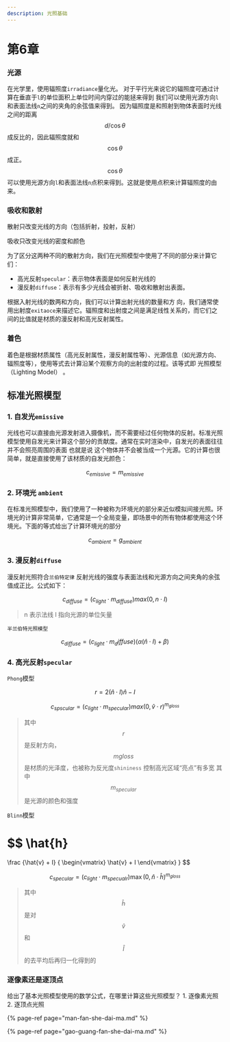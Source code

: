 ```yaml
---
description: 光照基础
---
```


# 第6章

### 光源

在光学里，使用辐照度`irradiance`量化光。 对于平行光来说它的辐照度可通过计算在垂直于`l`的单位面积上单位时间内穿过的能拯来得到 我们可以使用光源方向`l`和表面法线`n`之间的夹角的余弦值来得到。 因为辐照度是和照射到物体表面时光线之间的距离$$d/\cos\theta$$成反比的，因此辐照度就和$$\cos\theta$$成正。$$\cos\theta$$可以使用光源方向`l`和表面法线`n`点积来得到。这就是使用点积来计算辐照度的由来。

### 吸收和散射

散射只改变光线的方向（包括折射，投射，反射）

吸收只改变光线的密度和颜色

为了区分这两种不同的散射方向，我们在光照模型中使用了不同的部分来计算它们：

* 高光反射`specular`：表示物体表面是如何反射光线的
* 漫反射`diffuse`：表示有多少光线会被折射、吸收和散射出表面。

根据入射光线的数两和方向，我们可以计算出射光线的数量和方 向，我们通常使用出射度`exitaoce`来描述它。辐照度和出射度之间是满足线性关系的，而它们之间的比值就是材质的漫反射和高光反射属性。

### 着色

着色是根据材质属性（高光反射属性，漫反射属性等）、光源信息（如光源方向、辐照度等），使用等式去计算沿某个观察方向的出射度的过程。该等式即 光照模型（Lighting Model） 。

## 标准光照模型

### 1. 自发光`emissive`

光线也可以直接由光源发射进入摄像机，而不需要经过任何物体的反射。标准光照模型使用自发光来计算这个部分的贡献度。通常在实时渲染中，自发光的表面往往并不会照亮周围的表面 也就是说 这个物体并不会被当成一个光源。它的计算也很简单，就是直接使用了该材质的自发光颜色：

$$
c_{emissive}=m_{emissive}
$$

### 2. 环境光 `ambient`

在标准光照模型中，我们使用了一种被称为环境光的部分来近似模拟间接光照。环境光的计算非常简单，它通常是一个全局变量，即场景中的所有物体都使用这个环境光。下面的等式给出了计算环境光的部分

$$
c_{ambient}=g_{ambient}
$$

### 3. 漫反射`diffuse`

漫反射光照符合`兰伯特定律` 反射光线的强度与表面法线和光源方向之间夹角的余弦值成正比。公式如下：

$$
c_{diffuse}=(c_{light} \cdot m_{diffuse}) max(0, n \cdot I)
$$

> n 表示法线 l 指向光源的单位矢量

`半兰伯特光照模型`

$$
c_{diffuse} = (c_{light} \cdot m_diffuse)(\alpha(\hat{n}\cdot I) + \beta)
$$

### 4. 高光反射`specular`

`Phong`模型

$$
r = 2(\hat{n} \cdot I )\hat{n} - I
$$

$$
c_{spscular} = (c_{light} \cdot m_{specular})max(0,\hat{v}\cdot r)^{m_{gloss}}
$$

> 其中$$r$$是反射方向，$$mgloss$$是材质的光泽度，也被称为反光度`shininess` 控制高光区域“亮点”有多宽 其中$$m_{specular}$$是光源的颜色和强度

`Blinn`模型

$$
\hat{h} 
= 
\frac 
{\hat{v} + I}
{
  \begin{vmatrix}
    \hat{v} + I
  \end{vmatrix}
}
$$

$$
c_{specular} = (c_{light} \cdot m_{specualr})\max(0,\hat{n}\cdot \hat{h})^{m_{gloss}}
$$

> 其中$$\hat{h}$$是对$$\hat{v}$$和$$\hat{I}$$的去平均后再归一化得到的

### 逐像素还是逐顶点

给出了基本光照模型使用的数学公式，在哪里计算这些光照模型？ 1. 逐像素光照 2. 逐顶点光照

{% page-ref page="man-fan-she-dai-ma.md" %}

{% page-ref page="gao-guang-fan-she-dai-ma.md" %}

